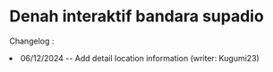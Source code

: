 # Denah interaktif bandara supadio
Changelog : 
<li>06/12/2024 -- Add detail location information (writer: Kugumi23)</li>

